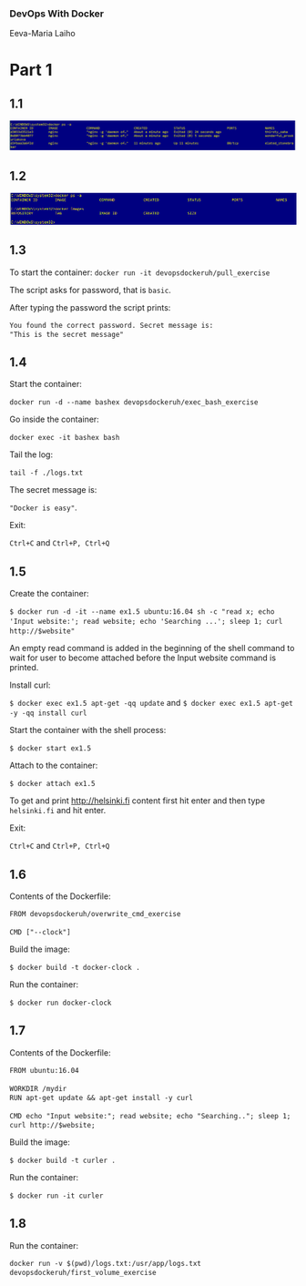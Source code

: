 ### DevOps With Docker
Eeva-Maria Laiho

# Part 1

## 1.1

![Exercise 1.1](1.1.PNG)

## 1.2

![Exercise 1.2](1.2.PNG)

## 1.3

To start the container:
```docker run -it devopsdockeruh/pull_exercise```

The script asks for password, that is ```basic```.

After typing the password the script prints:
```
You found the correct password. Secret message is:
"This is the secret message"
```

## 1.4

Start the container: 

```docker run -d --name bashex devopsdockeruh/exec_bash_exercise```

Go inside the container: 

```docker exec -it bashex bash```

Tail the log: 

```tail -f ./logs.txt```

The secret message is: 

```"Docker is easy"```.

Exit: 

```Ctrl+C``` and ```Ctrl+P, Ctrl+Q```


## 1.5 

Create the container: 

```$ docker run -d -it --name ex1.5 ubuntu:16.04 sh -c "read x; echo 'Input website:'; read website; echo 'Searching ...'; sleep 1; curl http://$website"```

An empty read command is added in the beginning of the shell command to wait for user to become attached before the Input website command is printed. 

Install curl:

```$ docker exec ex1.5 apt-get -qq update``` and ```$ docker exec ex1.5 apt-get -y -qq install curl```

Start the container with the shell process: 

```$ docker start ex1.5```

Attach to the container: 

```$ docker attach ex1.5```

To get and print http://helsinki.fi content first hit enter and then type ```helsinki.fi``` and hit enter.

Exit: 

```Ctrl+C``` and ```Ctrl+P, Ctrl+Q```

## 1.6

Contents of the Dockerfile:
```
FROM devopsdockeruh/overwrite_cmd_exercise

CMD ["--clock"]
```

Build the image:

```$ docker build -t docker-clock .```

Run the container:

```$ docker run docker-clock```


## 1.7

Contents of the Dockerfile:
```
FROM ubuntu:16.04 

WORKDIR /mydir
RUN apt-get update && apt-get install -y curl

CMD echo "Input website:"; read website; echo "Searching.."; sleep 1; curl http://$website;
```

Build the image:

```$ docker build -t curler .```

Run the container:

```$ docker run -it curler```


## 1.8

Run the container:

```
docker run -v $(pwd)/logs.txt:/usr/app/logs.txt devopsdockeruh/first_volume_exercise 
```




